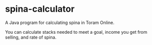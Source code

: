 # spina-calculator
A Java program for calculating spina in Toram Online.

You can calculate stacks needed to meet a goal, income you get from selling, and rate of spina.
